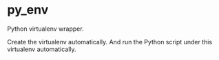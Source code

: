 # py_env

Python virtualenv wrapper.

Create the virtualenv automatically.
And run the Python script under this virtualenv automatically.
